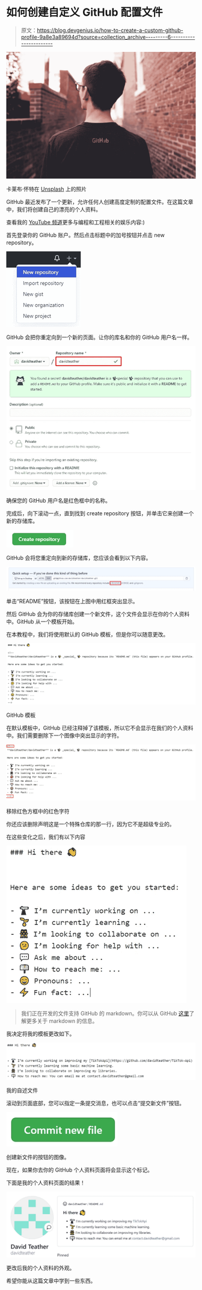 # 如何创建自定义 GitHub 配置文件

> 原文：<https://blog.devgenius.io/how-to-create-a-custom-github-profile-9a8e3a89694d?source=collection_archive---------6----------------------->

![](img/5e6c11950354f8e653fa7a835c93d439.png)

卡莱布·怀特在 [Unsplash](https://unsplash.com/s/photos/github?utm_source=unsplash&utm_medium=referral&utm_content=creditCopyText) 上的照片

GitHub 最近发布了一个更新，允许任何人创建高度定制的配置文件。在这篇文章中，我们将创建自己的漂亮的个人资料。

查看我的 [YouTube 频道](https://www.youtube.com/c/davidteather)更多与编程和工程相关的娱乐内容:)

首先登录你的 GitHub 账户。然后点击标题中的加号按钮并点击 new repository。

![](img/132cb3eca9a7d210ca29c7ffb4139794.png)

GitHub 会把你重定向到一个新的页面。让你的库名和你的 GitHub 用户名一样。

![](img/a61b5e9643f49ea42ad879b9b2aa7095.png)

确保您的 GitHub 用户名是红色框中的名称。

完成后，向下滚动一点，直到找到 create repository 按钮，并单击它来创建一个新的存储库。

![](img/56d8234a449edc4703f37889831c8b64.png)

GitHub 会将您重定向到新的存储库，您应该会看到以下内容。

![](img/dadab27eaf854dba9ae17de5c0d5241d.png)

单击“README”按钮，该按钮在上图中用红框突出显示。

然后 GitHub 会为你的存储库创建一个新文件，这个文件会显示在你的个人资料中。GitHub 从一个模板开始。

在本教程中，我们将使用默认的 GitHub 模板，但是你可以随意更改。

![](img/eaf342d2bb026d05b036cfc8bd05f005.png)

GitHub 模板

在默认模板中，GitHub 已经注释掉了该模板，所以它不会显示在我们的个人资料中。我们需要删除下一个图像中突出显示的字符。

![](img/bc77d47d0d4e0e423b25700d70f3943c.png)

移除红色方框中的红色字符

你还应该删除声明这是一个特殊仓库的那一行，因为它不是超级专业的。

在这些变化之后，我们有以下内容

![](img/724163afc35b3bc2b2c14f94dd60dfda.png)

> 我们正在开发的文件支持 GitHub 的 markdown。你可以从 GitHub [这里](https://guides.github.com/features/mastering-markdown/)了解更多关于 markdown 的信息。

我决定将我的模板更改如下。

![](img/9c555f74dcf0fc3796cfa6e1b872e4b5.png)

我的自述文件

滚动到页面底部，您可以指定一条提交消息，也可以点击“提交新文件”按钮。

![](img/6f31867565c49c7e47a029391e648b42.png)

创建新文件的按钮的图像。

现在，如果你去你的 GitHub 个人资料页面将会显示这个标记。

下面是我的个人资料页面的结果！

![](img/8684e7c10a784553ca224323e073b417.png)

更改后我的个人资料的外观。

希望你能从这篇文章中学到一些东西。